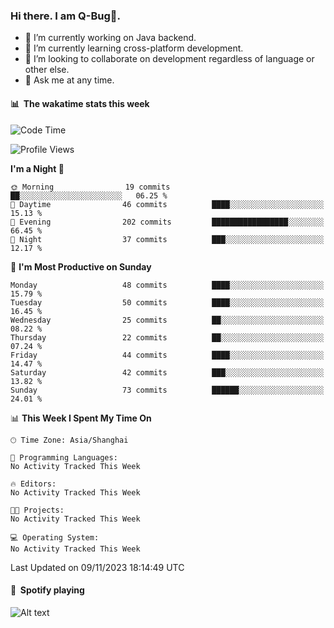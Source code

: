 ### Hi there. I am Q-Bug🐞.

- 🔭 I’m currently working on Java backend.
- 🌱 I’m currently learning cross-platform development.
- 👯 I’m looking to collaborate on development regardless of language or other else.
- 💬 Ask me at any time.

#### 📊 &nbsp;**The wakatime stats this week**  
<!--START_SECTION:waka-->
![Code Time](http://img.shields.io/badge/Code%20Time-122%20hrs%2043%20mins-blue)

![Profile Views](http://img.shields.io/badge/Profile%20Views-0-blue)

**I'm a Night 🦉** 

```text
🌞 Morning                19 commits          ██░░░░░░░░░░░░░░░░░░░░░░░   06.25 % 
🌆 Daytime                46 commits          ████░░░░░░░░░░░░░░░░░░░░░   15.13 % 
🌃 Evening                202 commits         █████████████████░░░░░░░░   66.45 % 
🌙 Night                  37 commits          ███░░░░░░░░░░░░░░░░░░░░░░   12.17 % 
```
📅 **I'm Most Productive on Sunday** 

```text
Monday                   48 commits          ████░░░░░░░░░░░░░░░░░░░░░   15.79 % 
Tuesday                  50 commits          ████░░░░░░░░░░░░░░░░░░░░░   16.45 % 
Wednesday                25 commits          ██░░░░░░░░░░░░░░░░░░░░░░░   08.22 % 
Thursday                 22 commits          ██░░░░░░░░░░░░░░░░░░░░░░░   07.24 % 
Friday                   44 commits          ████░░░░░░░░░░░░░░░░░░░░░   14.47 % 
Saturday                 42 commits          ███░░░░░░░░░░░░░░░░░░░░░░   13.82 % 
Sunday                   73 commits          ██████░░░░░░░░░░░░░░░░░░░   24.01 % 
```


📊 **This Week I Spent My Time On** 

```text
🕑︎ Time Zone: Asia/Shanghai

💬 Programming Languages: 
No Activity Tracked This Week

🔥 Editors: 
No Activity Tracked This Week

🐱‍💻 Projects: 
No Activity Tracked This Week

💻 Operating System: 
No Activity Tracked This Week
```


 Last Updated on 09/11/2023 18:14:49 UTC
<!--END_SECTION:waka-->

#### 🎵 &nbsp;**Spotify playing**  
![Alt text](https://spotify-recently-played-readme.vercel.app/api?user=e5y1o4x7kdt9kf2blu4wvmb4s&unique={true|1|on|yes})
